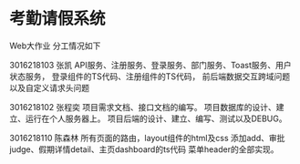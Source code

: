 # 考勤请假系统
Web大作业
分工情况如下

3016218103 张凯 
API服务、注册服务、登录服务、部门服务、Toast服务、用户状态服务，
登录组件的TS代码、注册组件的TS代码，
前后端数据交互跨域问题以及自定义请求头问题

3016218102 张程奕
项目需求文档、接口文档的编写。
项目数据库的设计、建立、运行在个人服务器上。
项目后端的设计、建立、编写、测试以及DEBUG。

3016218110 陈森林
所有页面的路由，layout组件的html及css
添加add、审批judge、假期详情detail、主页dashboard的ts代码
菜单header的全部实现。

